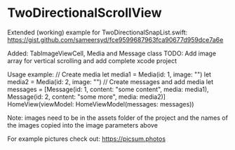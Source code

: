 # TwoDirectionalScrollView

Extended (working) example for TwoDirectionalSnapList.swift: 
https://gist.github.com/sameersyd/fce9599687963fca90677d959dce7a6e

Added: TabImageViewCell, Media and Message class
TODO: Add image array for vertical scrolling and add complete xcode project

  Usage example:
  // Create media
  let media1 = Media(id: 1, image: "<your image name here>")
  let media2 = Media(id: 2, image: "<your image name here>")
  // Create messages and add media
  let messages = [Message(id: 1, content: "some content", media: media1), Message(id: 2, content: "some more", media: media2)]
  HomeView(viewModel: HomeViewModel(messages: messages))
    
  Note: images need to be in the assets folder of the project and the names of the images copied into the image parameters above <your image name here>

  For example pictures check out: https://picsum.photos
    

